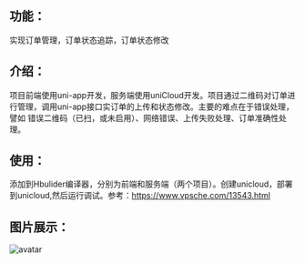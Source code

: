 ## 功能：
   实现订单管理，订单状态追踪，订单状态修改
## 介绍：
   项目前端使用uni-app开发，服务端使用uniCloud开发。项目通过二维码对订单进行管理，调用uni-app接口实订单的上传和状态修改。主要的难点在于错误处理，譬如 错误二维码（已扫，或未启用）、网络错误、上传失败处理、订单准确性处理。

## 使用：
   添加到Hbulider编译器，分别为前端和服务端（两个项目）。创建unicloud，部署到unicloud,然后运行调试。参考：https://www.vpsche.com/13543.html
   

## 图片展示：
![avatar](https://s1.ax1x.com/2022/04/10/LFXdld.jpg)

